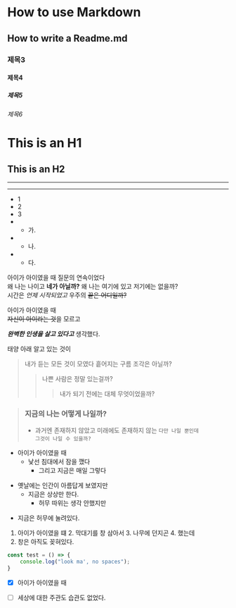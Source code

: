 # How to use Markdown
## How to write a Readme.md
### 제목3
#### 제목4
##### 제목5
###### 제목6

This is an H1
==
This is an H2
-

***
***

* 1
* 2
* 3
* * 가.
* * 나.
* * 다.

아이가 아이였을 때
질문의 연속이었다 <br>
왜 나는 나이고 **네가 아닐까?**
왜 나는 여기에 있고 저기에는 없을까? <br>
시간은 *언제 시작되었고*
우주의 ~~끝은 어디일까?~~ <br>

아이가 아이였을 때 <br>
~~자신이 아이라는 것~~을 모르고 <br>

***완벽한 인생을 살고 있다고*** 생각했다.

태양 아래 알고 있는 것이<br>
>내가 듣는 모든 것이 모였다 흩어지는 구름 조각은 아닐까?
> >나쁜 사람은 정말 있는걸까?
> >>내가 되기 전에는 대체 무엇이었을까?

> ### 지금의 나는 어떻게 나일까?
> * 과거엔 존재하지 않았고 미래에도 존재하지 않는 `다만 나일 뿐인데`<br>
> `그것이 나일 수 있을까?`
* 아이가 아이였을 때
  * 낯선 침대에서 잠을 깼다
    * 그리고 지금은 매일 그렇다
+ 옛날에는 인간이 아름답게 보였지만
  + 지금은 상상만 한다.
    + 허무 따위는 생각 안했지만
- 지금은 허무에 눌려있다.
1. 아이가 아이였을 떄
   2. 막대기를 창 삼아서
      3. 나무에 던지곤
         4. 했는데
5. 창은 아직도 꽂혀있다.

``` javascript
const test = () => {
    console.log("look ma', no spaces");
}
```
- [x] 아이가 아이였을 때
- [ ] 세상에 대한 주관도 습관도 없었다.


